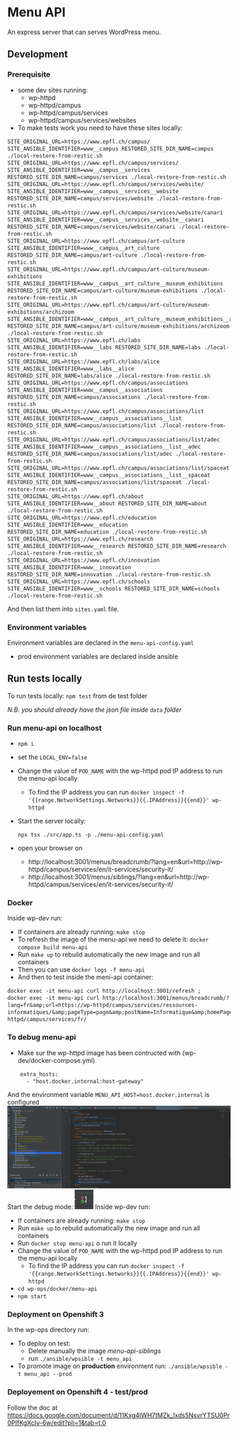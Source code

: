 # Menu API

An express server that can serves WordPress menu.


## Development

### Prerequisite

* some dev sites running:
    * wp-httpd
    * wp-httpd/campus
    * wp-httpd/campus/services
    * wp-httpd/campus/services/websites
* To make tests work you need to have these sites locally:
```
SITE_ORIGINAL_URL=https://www.epfl.ch/campus/ SITE_ANSIBLE_IDENTIFIER=www__campus RESTORED_SITE_DIR_NAME=campus ./local-restore-from-restic.sh
SITE_ORIGINAL_URL=https://www.epfl.ch/campus/services/ SITE_ANSIBLE_IDENTIFIER=www__campus__services RESTORED_SITE_DIR_NAME=campus/services ./local-restore-from-restic.sh
SITE_ORIGINAL_URL=https://www.epfl.ch/campus/services/website/ SITE_ANSIBLE_IDENTIFIER=www__campus__services__website RESTORED_SITE_DIR_NAME=campus/services/website ./local-restore-from-restic.sh
SITE_ORIGINAL_URL=https://www.epfl.ch/campus/services/website/canari SITE_ANSIBLE_IDENTIFIER=www__campus__services__website__canari RESTORED_SITE_DIR_NAME=campus/services/website/canari ./local-restore-from-restic.sh
SITE_ORIGINAL_URL=https://www.epfl.ch/campus/art-culture SITE_ANSIBLE_IDENTIFIER=www__campus__art_culture RESTORED_SITE_DIR_NAME=campus/art-culture ./local-restore-from-restic.sh
SITE_ORIGINAL_URL=https://www.epfl.ch/campus/art-culture/museum-exhibitions SITE_ANSIBLE_IDENTIFIER=www__campus__art_culture__museum_exhibitions RESTORED_SITE_DIR_NAME=campus/art-culture/museum-exhibitions ./local-restore-from-restic.sh
SITE_ORIGINAL_URL=https://www.epfl.ch/campus/art-culture/museum-exhibitions/archizoom SITE_ANSIBLE_IDENTIFIER=www__campus__art_culture__museum_exhibitions__archizoom RESTORED_SITE_DIR_NAME=campus/art-culture/museum-exhibitions/archizoom ./local-restore-from-restic.sh
SITE_ORIGINAL_URL=https://www.epfl.ch/labs SITE_ANSIBLE_IDENTIFIER=www__labs RESTORED_SITE_DIR_NAME=labs ./local-restore-from-restic.sh
SITE_ORIGINAL_URL=https://www.epfl.ch/labs/alice SITE_ANSIBLE_IDENTIFIER=www__labs__alice RESTORED_SITE_DIR_NAME=labs/alice ./local-restore-from-restic.sh
SITE_ORIGINAL_URL=https://www.epfl.ch/campus/associations SITE_ANSIBLE_IDENTIFIER=www__campus__associations RESTORED_SITE_DIR_NAME=campus/associations ./local-restore-from-restic.sh
SITE_ORIGINAL_URL=https://www.epfl.ch/campus/associations/list SITE_ANSIBLE_IDENTIFIER=www__campus__associations__list RESTORED_SITE_DIR_NAME=campus/associations/list ./local-restore-from-restic.sh
SITE_ORIGINAL_URL=https://www.epfl.ch/campus/associations/list/adec SITE_ANSIBLE_IDENTIFIER=www__campus__associations__list__adec RESTORED_SITE_DIR_NAME=campus/associations/list/adec ./local-restore-from-restic.sh
SITE_ORIGINAL_URL=https://www.epfl.ch/campus/associations/list/spaceat SITE_ANSIBLE_IDENTIFIER=www__campus__associations__list__spaceat RESTORED_SITE_DIR_NAME=campus/associations/list/spaceat ./local-restore-from-restic.sh
SITE_ORIGINAL_URL=https://www.epfl.ch/about SITE_ANSIBLE_IDENTIFIER=www__about RESTORED_SITE_DIR_NAME=about ./local-restore-from-restic.sh
SITE_ORIGINAL_URL=https://www.epfl.ch/education SITE_ANSIBLE_IDENTIFIER=www__education RESTORED_SITE_DIR_NAME=education ./local-restore-from-restic.sh
SITE_ORIGINAL_URL=https://www.epfl.ch/research SITE_ANSIBLE_IDENTIFIER=www__research RESTORED_SITE_DIR_NAME=research ./local-restore-from-restic.sh
SITE_ORIGINAL_URL=https://www.epfl.ch/innovation SITE_ANSIBLE_IDENTIFIER=www__innovation RESTORED_SITE_DIR_NAME=innovation ./local-restore-from-restic.sh
SITE_ORIGINAL_URL=https://www.epfl.ch/schools SITE_ANSIBLE_IDENTIFIER=www__schools RESTORED_SITE_DIR_NAME=schools ./local-restore-from-restic.sh
```
And then list them into `sites.yaml` file.

### Environment variables

Environment variables are declared in the `menu-api-config.yaml`
- prod environment variables are declared inside ansible

## Run tests locally

To run tests locally:
`npm test` from de test folder

_N.B. you should already have the json file inside `data` folder_

### Run menu-api on localhost

* `npm i`
* set the `LOCAL_ENV=false`
* Change the value of `POD_NAME` with the wp-httpd pod IP address to run the menu-api locally
  * To find the IP address you can run `docker inspect -f '{{range.NetworkSettings.Networks}}{{.IPAddress}}{{end}}' wp-httpd` 
* Start the server locally:
    ```
    npx tsx ./src/app.ts -p ./menu-api-config.yaml
    ```

* open your browser on
    * http://localhost:3001/menus/breadcrumb/?lang=en&url=http://wp-httpd/campus/services/en/it-services/security-it/
    * http://localhost:3001/menus/siblings/?lang=en&url=http://wp-httpd/campus/services/en/it-services/security-it/

### Docker

Inside wp-dev run:
* If containers are already running: `make stop`
* To refresh the image of the menu-api we need to delete it: `docker compose build menu-api`
* Run `make up` to rebuild automatically the new image and run all containers
* Then you can use `docker logs -f menu-api`
* And then to test inside the meni-api container:
```
docker exec -it menu-api curl http://localhost:3001/refresh ; 
docker exec -it menu-api curl http://localhost:3001/menus/breadcrumb/?lang=fr&amp;url=https://wp-httpd/campus/services/ressources-informatiques/&amp;pageType=page&amp;postName=Informatique&amp;homePageUrl=https://wp-httpd/campus/services/fr/
```

### To debug menu-api
* Make sur the wp-httpd image has been contructed with (wp-dev/docker-compose.yml)
```
    extra_hosts:
      - "host.docker.internal:host-gateway"
```
And the environment variable `MENU_API_HOST=host.docker.internal` is configured
![img.png](img.png)
Start the debug mode: ![img_1.png](img_1.png)
Inside wp-dev run:
* If containers are already running: `make stop`
* Run `make up` to rebuild automatically the new image and run all containers
* Run `docker stop menu-api` o run it locally
* Change the value of `POD_NAME` with the wp-httpd pod IP address to run the menu-api locally
  * To find the IP address you can run `docker inspect -f '{{range.NetworkSettings.Networks}}{{.IPAddress}}{{end}}' wp-httpd`
* `cd wp-ops/docker/menu-api`
* `npm start`

### Deployment on Openshift 3
In the wp-ops directory run:

- To deploy on test: 
  - Delete manually the image _menu-api-siblings_
  - run `./ansible/wpsible -t menu_api`
- To promote image on **production** environment run: `./ansible/wpsible -t menu_api --prod`

### Deployement on Openshift 4 - test/prod
Follow the doc at https://docs.google.com/document/d/11Kxg4IWH7tMZk_lxds5NsvrYTSU0Pr0PIfKgXcIv-6w/edit?pli=1&tab=t.0
